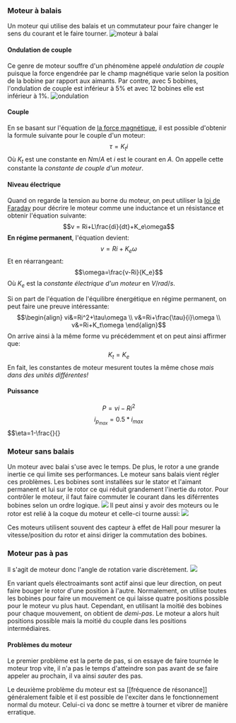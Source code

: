 ### Moteur à balais
Un moteur qui utilise des balais et un commutateur pour faire changer le sens du courant et le faire tourner. 
![moteur à balai](Images/Pasted%20image%2020250603070647.png)

#### Ondulation de couple
Ce genre de moteur souffre d'un phénomène appelé *ondulation de couple* puisque la force engendrée par le champ magnétique varie selon la position de la bobine par rapport aux aimants. Par contre, avec 5 bobines, l'ondulation de couple est inférieur à 5% et avec 12 bobines elle est inférieur à 1%.
![ondulation](Images/Pasted%20image%2020250603070914.png)
#### Couple
En se basant sur l'équation de [la force magnétique](../../../Collégial/4e%20session/Physique/La%20force%20magnétique.md), il est possible d'obtenir la formule suivante pour le couple d'un moteur:
$$\tau = K_ti$$
Où $K_t$ est une constante en $Nm/A$ et $i$ est le courant en $A$. On appelle cette constante la *constante de couple d'un moteur*.
#### Niveau électrique
Quand on regarde la tension au borne du moteur, on peut utiliser la [loi de Faraday](Courant%20alternatif.md#Inductance%20et%20circuits%20à%20courant%20alternatif) pour décrire le moteur comme une inductance et un résistance et obtenir l'équation suivante:
$$v = Ri+L\frac{di}{dt}+K_e\omega$$
**En régime permanent**, l'équation devient:
$$v=Ri+K_e\omega$$
Et en réarrangeant:
$$\omega=\frac{v-Ri}{K_e}$$
Où $K_e$ est la *constante électrique d'un moteur* en $V/rad/s$.

Si on part de l'équation de l'équilibre énergétique en régime permanent, on peut faire une preuve intéressante:
$$\begin{align}
vi&=Ri^2+\tau\omega \\
v&=Ri+\frac{\tau}{i}\omega \\
v&=Ri+K_t\omega
\end{align}$$
On arrive ainsi à la même forme vu précédemment et on peut ainsi affirmer que:
$$K_t=K_e$$
En fait, les constantes de moteur mesurent toutes la même chose *mais dans des unités différentes!*

#### Puissance

$$P=vi-Ri^2$$
$$i_{p_{max}}=0.5*i_{max}$$
$$\eta=1-\frac{}{}
### Moteur sans balais
Un moteur avec balai s'use avec le temps. De plus, le rotor a une grande inertie ce qui limite ses performances. Le moteur sans balais vient régler ces problèmes. Les bobines sont installées sur le stator et l'aimant permanent et lui sur le rotor ce qui réduit grandement l'inertie du rotor. Pour contrôler le moteur, il faut faire commuter le courant dans les diférrentes bobines selon un ordre logique.
![](Images/Pasted%20image%2020250603074046.png)
Il peut ainsi y avoir des moteurs ou le rotor est relié à la coque du moteur et celle-ci tourne aussi:
![](Images/Pasted%20image%2020250603074134.png)

Ces moteurs utilisent souvent des capteur à effet de Hall pour mesurer la vitesse/position du rotor et ainsi diriger la commutation des bobines.

### Moteur pas à pas
Il s'agit de moteur donc l'angle de rotation varie discrètement. 
![](Images/Pasted%20image%2020250603074823.png)


En variant quels électroaimants sont actif ainsi que leur direction, on peut faire bouger le rotor d'une position à l'autre. Normalement, on utilise toutes les bobines pour faire un mouvement ce qui laisse quatre positions possible pour le moteur vu plus haut. Cependant, en utilisant la moitié des bobines pour chaque mouvement, on obtient de *demi-pas*. Le moteur a alors huit positions possible mais la moitié du couple dans les positions intermédiaires.
#### Problèmes du moteur
Le premier problème est la perte de pas, si on essaye de faire tournée le moteur trop vite, il n'a pas le temps d'atteindre son pas avant de se faire appeler au prochain, il va ainsi *sauter* des pas.

Le deuxième problème du moteur est sa [[fréquence de résonance]] généralement faible et il est possible de l'exciter dans le fonctionnement normal du moteur. Celui-ci va donc se mettre à tourner et vibrer de manière erratique.